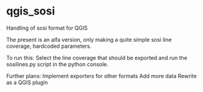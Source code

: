# qgis_sosi
Handling of sosi format for QGIS

The present is an alfa version, only making a quite simple sosi line coverage, hardcoded parameters.

To run this: Select the line coverage that should be exported and run the sosilines.py script in the 
python console.

Further plans:
Implement exporters for other formats
Add more data
Rewrite as a QGIS plugin